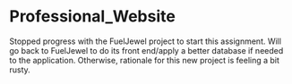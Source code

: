 # Professional_Website

Stopped progress with the FuelJewel project to start this assignment. Will go back to FuelJewel to do its front end/apply a better database if needed to the application. Otherwise, rationale for this new project is feeling a bit rusty.
